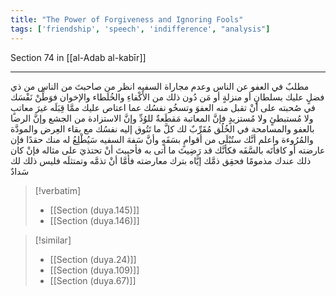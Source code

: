 ```yaml
---
title: "The Power of Forgiveness and Ignoring Fools"
tags: ['friendship', 'speech', 'indifference', "analysis"]
---
```


 Section 74 in [[al-Adab al-kabīr]]

---
مطلبٌ في العفو عن الناس وعدم مجاراة السفيه انظر من صاحبتَ من الناس من ذي فضلٍ عليك بسلطانٍ أو منزلةٍ أو مَن دُون ذلك من الأَكْفاءِ والخُلَطاء والإخوان فوَطِّنْ نَفْسَك في صُحبته على أنْ تقبل منه العفوَ وتسخُو نفسُك عما اعتاص عليك ممَّا قِبَلَه غيرَ معاتبٍ ولا مُستبطئٍ ولا مُستزيدٍ فإنَّ المعاتبة مَقطَعةٌ للوُدِّ وإنَّ الاستزادة من الجشع وإنَّ الرضا بالعفو والمسامحة في الخُلُق مُقَرِّبٌ لك كلَّ ما تَتُوق إليه نفسُك مع بقاء العِرض والمودَّة والمُرُوءة  واعلم أنَّك ستُبْلَى من أقوامٍ بسَفَهٍ وأنَّ سَفهَ السفيه سَيُطْلِعُ له منك حقدًا فإن عارضته أو كافأتَه بالسَّفَه فكأنَّك قد رَضِيتَ ما أتى به فأحببتَ أنْ تحتذيَ على مثاله فإنْ كان ذلك عندك مذمومًا فحقِق ذمَّك إيَّاه بترك معارضته فأمَّا أنْ تذمَّه وتمتثلَه فليس ذلك لك سَدادٌ

> [!verbatim]
> - [[Section (duya.145)]]
> - [[Section (duya.146)]]

> [!similar]
> - [[Section (duya.24)]]
> - [[Section (duya.109)]]
> - [[Section (duya.67)]]
